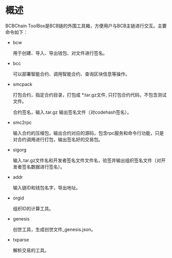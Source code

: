 # 概述

BCBChain ToolBox是BCB链的外围工具箱，方便用户与BCB主链进行交互。主要命令如下：

* bcw 

  用于创建、导入、导出钱包、对文件进行签名。

* bcc

  可以部署智能合约、调用智能合约、查询区块信息等操作。

* smcpack

  打包合约，指定合约目录，打包成 *.tar.gz文件, 只打包合约代码，不包含测试文件。

  合约签名，输入.tar.gz 输出签名文件（对codehash签名）。

* smc2rpc 

  输入合约的压缩包，输出合约对应的源码，包含rpc服务和命令行功能，只是对合约调用进行打包，输出签名好的交易包。

* sigorg

  输入.tar.gz文件名和开发者签名文件文件名，验签并输出组织签名文件（对开发者签名数据进行签名）。

* addr

  输入链ID和钱包名字，导出地址。

* orgid

  组织ID的计算工具。

* genesis

  创世工具，生成创世文件_genesis.json。

* txparse

  解析交易的工具。
  

